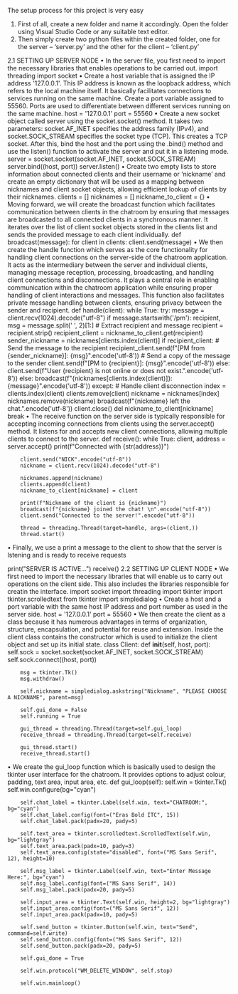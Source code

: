 The setup process for this project is very easy
1.	First of all, create a new folder and name it accordingly. Open the folder using Visual Studio Code or any suitable text editor. 
2.	Then simply create two python files within the created folder, one for the server – ‘server.py’ and the other for the client – ‘client.py’

2.1 SETTING UP SERVER NODE
•	In the server file, you first need to import the necessary libraries that enables operations to be carried out.
import threading
import socket
•	Create a host variable that is assigned the IP address '127.0.0.1'. This IP address is known as the loopback address, which refers to the local machine itself. It basically facilitates connections to services running on the same machine. Create a port variable assigned to 55560. Ports are used to differentiate between different services running on the same machine. 
host = '127.0.0.1'
port = 55560
•	Create a new socket object called server using the socket.socket() method. It takes two parameters: socket.AF_INET specifies the address family (IPv4), and socket.SOCK_STREAM specifies the socket type (TCP). This creates a TCP socket. After this, bind the host and the port using the .bind() method and use the listen() function to activate the server and put it in a listening mode. 
server = socket.socket(socket.AF_INET, socket.SOCK_STREAM)
server.bind((host, port))
server.listen()
•	Create two empty lists to store information about connected clients and their username or ‘nickname’ and create an empty dictionary that will be used as a mapping between nicknames and client socket objects, allowing efficient lookup of clients by their nicknames.
clients = []
nicknames = []
nickname_to_client = {}
•	Moving forward, we will create the broadcast function which facilitates communication between clients in the chatroom by ensuring that messages are broadcasted to all connected clients in a synchronous manner. It iterates over the list of client socket objects stored in the clients list and sends the provided message to each client individually.
def broadcast(message):
    for client in clients:
        client.send(message)
•	We then create the handle function which serves as the core functionality for handling client connections on the server-side of the chatroom application. It acts as the intermediary between the server and individual clients, managing message reception, processing, broadcasting, and handling client connections and disconnections. It plays a central role in enabling communication within the chatroom application while ensuring proper handling of client interactions and messages. This function also facilitates private message handling between clients, ensuring privacy between  the sender and recipient.
def handle(client):
    while True:
        try:
            message = client.recv(1024).decode("utf-8")
            if message.startswith('/pm'):
                recipient, msg = message.split(' ', 2)[1:]  # Extract recipient and message
                recipient = recipient.strip()
                recipient_client = nickname_to_client.get(recipient)
                sender_nickname = nicknames[clients.index(client)]
                if recipient_client:
                    # Send the message to the recipient
                    recipient_client.send(f"[PM from {sender_nickname}]: {msg}".encode('utf-8'))
                    # Send a copy of the message to the sender
                    client.send(f"[PM to {recipient}]: {msg}".encode('utf-8'))
                else:
                    client.send(f"User {recipient} is not online or does not exist.".encode('utf-8'))
            else:
                broadcast(f"{nicknames[clients.index(client)]}: {message}".encode('utf-8'))
        except:
            # Handle client disconnection
            index = clients.index(client)
            clients.remove(client)
            nickname = nicknames[index]
            nicknames.remove(nickname)
            broadcast(f"{nickname} left the chat.".encode('utf-8'))
            client.close()
            del nickname_to_client[nickname]
            break
•	The receive function on the server side is typically responsible for accepting incoming connections from clients using the server.accept() method. It listens for and accepts new client connections, allowing multiple clients to connect to the server.
def receive():
    while True:
        client, address = server.accept()
        print(f"Connected with {str(address)}")

        client.send("NICK".encode("utf-8"))
        nickname = client.recv(1024).decode("utf-8")
        
        nicknames.append(nickname)
        clients.append(client)
        nickname_to_client[nickname] = client

        print(f"Nickname of the client is {nickname}")
        broadcast(f"{nickname} joined the chat! \n".encode("utf-8"))
        client.send("Connected to the server!".encode("utf-8"))

        thread = threading.Thread(target=handle, args=(client,))
        thread.start()
•	Finally, we use a print a message to the client to show that the server is lstening and is ready to receive requests  

print("SERVER IS ACTIVE...")
receive()
2.2 SETTING UP CLIENT NODE
•	We first need to import the necessary libraries that will enable us to carry out operations on the client side. This also includes the libraries responsible for creatin the interface.
 import socket
import threading
import tkinter
import tkinter.scrolledtext
from tkinter import simpledialog
•	Create a host and a port variable with the same host IP address and port number as used in the server side.
host = '127.0.0.1'
port = 55560
•	We then create the client as a class because it has numerous advantages in terms of organization, structure, encapsulation, and potential for reuse and extension. Inside the client class contains the constructor which is used to initialize the client object and set up its initial state.
class Client:
    def __init__(self, host, port):
        self.sock = socket.socket(socket.AF_INET, socket.SOCK_STREAM)
        self.sock.connect((host, port))

        msg = tkinter.Tk()
        msg.withdraw()

        self.nickname = simpledialog.askstring("Nickname", "PLEASE CHOOSE A NICKNAME", parent=msg)

        self.gui_done = False
        self.running = True

        gui_thread = threading.Thread(target=self.gui_loop)
        receive_thread = threading.Thread(target=self.receive)

        gui_thread.start()
        receive_thread.start()
•	We create the gui_loop function which is basically used to design the tkinter user interface for the chatroom. It provides options to adjust colour, padding, text area, input area, etc.
 def gui_loop(self):
        self.win = tkinter.Tk()
        self.win.configure(bg="cyan")

        self.chat_label = tkinter.Label(self.win, text="CHATROOM:", bg="cyan")
        self.chat_label.config(font=("Eras Bold ITC", 15))
        self.chat_label.pack(padx=20, pady=5)

        self.text_area = tkinter.scrolledtext.ScrolledText(self.win, bg="lightgray")
        self.text_area.pack(padx=10, pady=3)
        self.text_area.config(state="disabled", font=("MS Sans Serif", 12), height=10)

        self.msg_label = tkinter.Label(self.win, text="Enter Message Here:", bg="cyan")
        self.msg_label.config(font=("MS Sans Serif", 14))
        self.msg_label.pack(padx=20, pady=5)

        self.input_area = tkinter.Text(self.win, height=2, bg="lightgray")
        self.input_area.config(font=("MS Sans Serif", 12))
        self.input_area.pack(padx=10, pady=5)

        self.send_button = tkinter.Button(self.win, text="Send", command=self.write)
        self.send_button.config(font=("MS Sans Serif", 12))
        self.send_button.pack(padx=20, pady=5)

        self.gui_done = True

        self.win.protocol("WM_DELETE_WINDOW", self.stop)

        self.win.mainloop()

